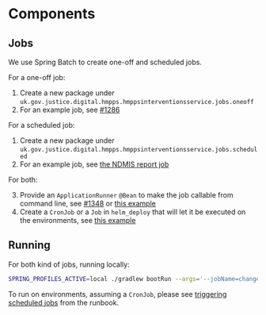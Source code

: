 # Components

## Jobs

We use Spring Batch to create one-off and scheduled jobs.

For a one-off job:

1. Create a new package under `uk.gov.justice.digital.hmpps.hmppsinterventionsservice.jobs.oneoff`
2. For an example job, see [#1286](https://github.com/ministryofjustice/hmpps-interventions-service/pull/1286)

For a scheduled job:

1. Create a new package under `uk.gov.justice.digital.hmpps.hmppsinterventionsservice.jobs.scheduled`
2. For an example job, see [the NDMIS report job](https://github.com/ministryofjustice/hmpps-interventions-service/tree/5c1ef9aee2176af88993a68cd2514738132bcba9/src/main/kotlin/uk/gov/justice/digital/hmpps/hmppsinterventionsservice/reporting/ndmis/performance)

For both:

3. Provide an `ApplicationRunner` `@Bean` to make the job callable from command line, see [#1348](https://github.com/ministryofjustice/hmpps-interventions-service/pull/1348) or [this example](https://github.com/ministryofjustice/hmpps-interventions-service/blob/5c1ef9aee2176af88993a68cd2514738132bcba9/src/main/kotlin/uk/gov/justice/digital/hmpps/hmppsinterventionsservice/reporting/ndmis/performance/NdmisPerformanceReportJobConfiguration.kt#L59-L60)
4. Create a `CronJob` or a `Job` in `helm_deploy` that will let it be executed on the environments, see [this example](https://github.com/ministryofjustice/hmpps-interventions-service/blob/5c1ef9aee2176af88993a68cd2514738132bcba9/helm_deploy/hmpps-interventions-service/templates/cronjob-migrate-referral-details-to-changelog-report.yaml)

## Running

For both kind of jobs, running locally:

```bash
SPRING_PROFILES_ACTIVE=local ./gradlew bootRun --args='--jobName=changelogMigrationJob'
```

To run on environments, assuming a `CronJob`, please see [triggering scheduled jobs](https://ministryofjustice.github.io/hmpps-interventions-docs/runbooks/trigger-scheduled-jobs.html) from the runbook.
